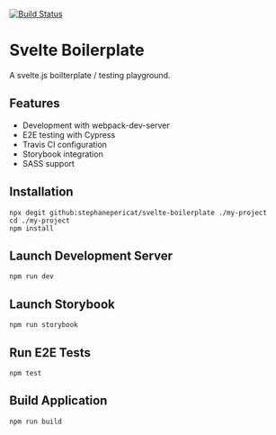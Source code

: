 [![Build Status](https://travis-ci.org/stephanepericat/svelte-boilerplate.svg?branch=master)](https://travis-ci.org/stephanepericat/svelte-boilerplate)

# Svelte Boilerplate

A svelte.js boilterplate / testing playground.

## Features

- Development with webpack-dev-server
- E2E testing with Cypress
- Travis CI configuration
- Storybook integration
- SASS support

## Installation

```shell
npx degit github:stephanepericat/svelte-boilerplate ./my-project
cd ./my-project
npm install
```

## Launch Development Server

```shell
npm run dev
```

## Launch Storybook

```shell
npm run storybook
```

## Run E2E Tests

```shell
npm test
```

## Build Application

```shell
npm run build
```
